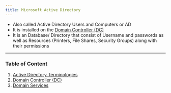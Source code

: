 ```yaml
---
title: Microsoft Active Directory
---
```


* Also called Active Directory Users and Computers or AD
* It is installed on the [Domain Controller (DC)](Domain%20Controller%20%28DC%29.md)
* It is an Database/ Directory that consist of Username and passwords as well as Resources (Printers, File Shares, Security Groups) along with their permissions

---

### Table of Content

1. [Active Directory Terminologies](Active%20Directory%20Terminologies.md)
2. [Domain Controller (DC)](Domain%20Controller%20%28DC%29.md)
3. [Domain Services](Domain%20Services.md)